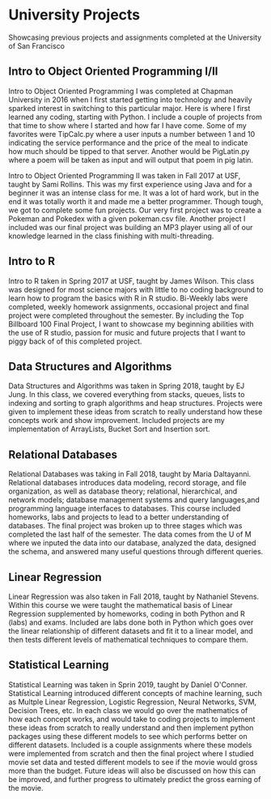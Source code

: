 # University Projects

Showcasing previous projects and assignments completed at the University of San Francisco

## Intro to Object Oriented Programming I/II

Intro to Object Oriented Programming I was completed at Chapman University in 2016 when I first started getting into technology and heavily sparked interest in switching to this particular major. Here is where I first learned any coding, starting with Python. I include a couple of projects from that time to show where I started and how far I have come. Some of my favorites were TipCalc.py where a user inputs a number between 1 and 10 indicating the service performance and the price of the meal to indicate how much should be tipped to that server. Another would be PigLatin.py where a poem will be taken as input and will output that poem in pig latin. 


Intro to Object Oriented Programming II was taken in Fall 2017 at USF, taught by Sami Rollins. This was my first experience using Java and for a beginner it was an intense class for me. It was a lot of hard work, but in the end it was totally worth it and made me a better programmer. Though tough, we got to complete some fun projects. Our very first project was to create a Pokeman and Pokedex with a given pokeman.csv file. Another project I included was our final project was building an MP3 player using all of our knowledge learned in the class finishing with multi-threading. 

## Intro to R

Intro to R taken in Spring 2017 at USF, taught by James Wilson. This class was designed for most science majors with little to no coding background to learn how to program the basics with R in R studio. Bi-Weekly labs were completed, weekly homework assignments, occasional project and final project were completed throughout the semester. By including the Top Billboard 100 Final Project, I want to showcase my beginning abilities with the use of R studio, passion for music and future projects that I want to piggy back of of this completed project.


## Data Structures and Algorithms
Data Structures and Algorithms was taken in Spring 2018, taught by EJ Jung. In this class, we covered everything from stacks, queues, lists to indexing and sorting to graph algorithms and heap structures. Projects were given to implement these ideas from scratch to really understand how these concepts work and show improvement. Included projects are my implementation of ArrayLists, Bucket Sort and Insertion sort.


## Relational Databases
Relational Databases was taking in Fall 2018, taught by Maria Daltayanni. Relational databases introduces data modeling, record storage, and file organization, as well as database theory; relational, hierarchical, and network models; database management systems and query languages,and programming language interfaces to databases.  This course included homeworks, labs and projects to lead to a better understanding of databases. The final project was broken up to three stages which was completed the last half of the semester. The data comes from the U of M  where we inputed the data into our database, analyzed the data, designed the schema, and answered many useful questions through different queries.

## Linear Regression
Linear Regression was also taken in Fall 2018, taught by Nathaniel Stevens. Within this course we were taught the mathematical basis of Linear Regression supplemented by homeworks, coding in both Python and R (labs) and exams. Included are labs done both in Python which goes over the linear relationship of different datasets and fit it to a linear model, and then tests different levels of mathematical techniques to compare them.


## Statistical Learning
Statistical Learning was taken in Sprin 2019, taught by Daniel O'Conner. Statistical Learning introduced different concepts of machine learning, such as Multple Linear Regression, Logistic Regression, Neural Networks, SVM, Decision Trees, etc. In each class we would go over the mathematics of how each concept works, and would take to coding projects to implement these ideas from scratch to really understand and then implement python packages using these different models to see which performs better on different datasets. Included is a couple assignments where these models were implemented from scratch and then the final project where I studied movie set data and tested different models to see if the movie would gross more than the budget. Future ideas will also be discussed on how this can be improved, and further progress to ultimately predict the gross earning of the movie.
